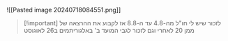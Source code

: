 ![[Pasted image 20240718084551.png]]

> [!important] לזכור שיש לי חו"ל מה-4.8 עד ה-8.8 אז לקבוע את ההרצאה של ממן 20 לאחרי וגם לזכור לגבי המועד ב' באלגוריתמים ב26 לאוגוסט

